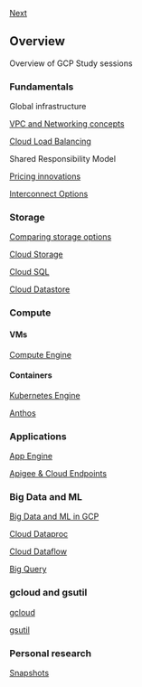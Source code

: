 [Next](https://github.com/paulowe/gcp/blob/main/vpc-networks.md)
## Overview                                                                                                                                          
Overview of GCP Study sessions
### Fundamentals
Global infrastructure

[VPC and Networking concepts](https://github.com/paulowe/gcp/blob/main/vpc-networks.md)

[Cloud Load Balancing](https://github.com/paulowe/gcp/blob/main/cloud-load-balancer.md)

Shared Responsibility Model

[Pricing innovations](https://github.com/paulowe/gcp/blob/main/pricing.md)

[Interconnect Options](https://github.com/paulowe/gcp/blob/main/interconnect-options.md)
### Storage
[Comparing storage options](https://github.com/paulowe/gcp/blob/main/comparing-storage-options.md) 

[Cloud Storage](https://github.com/paulowe/gcp/blob/main/storage.md)

[Cloud SQL](https://github.com/paulowe/gcp/blob/main/cloud-sql.md)

[Cloud Datastore](https://github.com/paulowe/gcp/blob/main/cloud-datastore.md)
### Compute

#### VMs
[Compute Engine](https://github.com/paulowe/gcp/blob/main/compute-engine.md)
#### Containers
[Kubernetes Engine](https://github.com/paulowe/gcp/blob/main/kubernetes-engine.md)

[Anthos](https://github.com/paulowe/gcp/blob/main/anthos.md)  
### Applications
[App Engine](https://github.com/paulowe/gcp/blob/main/app-engine.md)

[Apigee & Cloud Endpoints](https://github.com/paulowe/gcp/blob/main/apigee_cloud-endpoints.md)

### Big Data and ML
[Big Data and ML in GCP](https://github.com/paulowe/gcp/blob/main/big_data_ml.md)

[Cloud Dataproc](https://github.com/paulowe/gcp/blob/main/dataproc.md)

[Cloud Dataflow](https://github.com/paulowe/gcp/blob/main/dataflow.md)

[Big Query](https://github.com/paulowe/gcp/blob/main/bigquery.md)

### gcloud and gsutil 
[gcloud](https://github.com/paulowe/gcp/blob/main/gcloud.md)

[gsutil](https://github.com/paulowe/gcp/blob/main/gsutil.md)

### Personal research
[Snapshots](https://github.com/paulowe/gcp/blob/main/snapshots.md)
